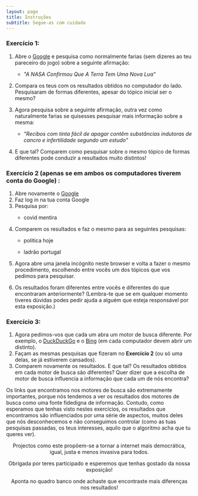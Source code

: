 ```yaml
---
layout: page
title: Instruções
subtitle: Segue-as com cuidado
---
```


### Exercício 1:
<ol>
    <li>Abre o <a href="https://www.google.com" target="_blank">Google</a> e pesquisa como normalmente farias (sem dizeres ao teu pareceiro do jogo) sobre a seguinte afirmação:</li>
        <ul>
            <p></p>
            <li><i>"A NASA Confirmou Que A Terra Tem Uma Nova Lua"</i></li>
            <p></p>
        </ul>
    <li>Compara os teus com os resultados obtidos no computador do lado. Pesquisaram de formas diferentes, apesar do tópico inicial ser o mesmo?</li>
    <p></p>
    <li>Agora pesquisa sobre a seguinte afirmação, outra vez como naturalmente farias se quisesses pesquisar mais informação sobre a mesma:</li>
        <ul>
            <p></p>
            <li><i>"Recibos com tinta fácil de apagar contêm substâncias indutoras de cancro e infertilidade segundo um estudo"</i></li>
            <p></p>
        </ul>
    <li>E que tal? Comparem como pesquisar sobre o mesmo tópico de formas diferentes pode conduzir a resultados muito distintos!</li>
</ol>

### Exercício 2 (apenas se em ambos os computadores tiverem conta do Google) :
<ol>
    <li>Abre novamente o <a href="https://www.google.com" target="_blank">Google</a></li>
    <li>Faz log in na tua conta Google</li>
    <li>Pesquisa por:</li>
        <ul>
            <p></p>
            <li>covid mentira</li>
            <p></p>
        </ul>
    <p></p>
    <li>Comparem os resultados e faz o mesmo para as seguintes pesquisas:</li>
        <ul>
            <p></p>
            <li>politica hoje</li>
            <p></p>
            <li>ladrão portugal</li>
        </ul>
    <p></p>
    <li> Agora abre uma janela incógnito neste browser e volta a fazer o mesmo procedimento, escolhendo entre vocês um dos tópicos que vos pedimos para pesquisar.</li>
    <p></p> 
    <li>Os resultados foram diferentes entre vocês e diferentes do que encontraram anteriormente? (Lembra-te que se em qualquer momento tiveres dúvidas podes pedir ajuda a alguém que esteja responsável por esta exposição.)</li>
</ol>   

### Exercício 3:
<ol>
    <li>Agora pedimos-vos que cada um abra um motor de busca diferente. Por exemplo, o <a href="https://duckduckgo.com" target="_blank">DuckDuckGo</a> e o <a href="https://www.bing.com" target="_blank">Bing</a> (em cada computador devem abrir um distinto).</li>
    <li>Façam as mesmas pesquisas que fizeram no <b>Exercício 2</b> (ou só uma delas, se já estiverem cansados).</li>
    <li>Comparem novamente os resultados. E que tal? Os resultados obtidos em cada motor de busca são diferentes? Quer dizer que a escolha de motor de busca influencia a informação que cada um de nós encontra?</li>
</ol>
<p>
Os links que encontramos nos motores de busca são extremamente importantes, porque nós tendemos a ver os resultados dos motores de busca como uma fonte fidedigna de informação. Contudo, como esperamos que tenhas visto nestes exercícios, os resultados que encontramos são influenciados por uma série de aspectos, muitos deles que nós desconhecemos e não conseguimos controlar (como as tuas pesquisas passadas, os teus interesses, aquilo que o algoritmo acha que tu queres ver).</p>
<p></p>
<center>Projectos como este propõem-se a tornar a internet mais democrática, igual, justa e menos invasiva para todos.</center>
<p></p>
<center>Obrigada por teres participado e esperemos que tenhas gostado da nossa exposição!<center>
<p></p>
<center>Aponta no quadro banco onde achaste que encontraste mais diferenças nos resultados!<center>





